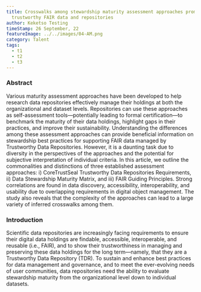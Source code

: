 ```yaml
---
title: Crosswalks among stewardship maturity assessment approaches promoting
  trustworthy FAIR data and repositories
author: Keketso Testing
timeStamp: 26 September, 22
featureImage: ../../images/04-AM.png
category: Talent
tags:
  - t1
  - t2
  - t3
---
```

### Abstract

Various maturity assessment approaches have been developed to help research data repositories effectively manage their holdings at both the organizational and dataset levels. Repositories can use these approaches as self-assessment tools—potentially leading to formal certification—to benchmark the maturity of their data holdings, highlight gaps in their practices, and improve their sustainability. Understanding the differences among these assessment approaches can provide beneficial information on stewardship best practices for supporting FAIR data managed by Trustworthy Data Repositories. However, it is a daunting task due to diversity in the perspectives of the approaches and the potential for subjective interpretation of individual criteria. In this article, we outline the commonalities and distinctions of three established assessment approaches: i) CoreTrustSeal Trustworthy Data Repositories Requirements, ii) Data Stewardship Maturity Matrix, and iii) FAIR Guiding Principles. Strong correlations are found in data discovery, accessibility, interoperability, and usability due to overlapping requirements in digital object management. The study also reveals that the complexity of the approaches can lead to a large variety of inferred crosswalks among them.

### Introduction

Scientific data repositories are increasingly facing requirements to ensure their digital data holdings are findable, accessible, interoperable, and reusable (i.e., FAIR), and to show their trustworthiness in managing and preserving these data holdings for the long term—namely, that they are a Trustworthy Data Repository (TDR). To sustain and enhance best practices for data management and governance, and to meet the ever-evolving needs of user communities, data repositories need the ability to evaluate stewardship maturity from the organizational level down to individual datasets.